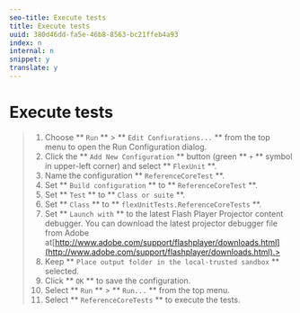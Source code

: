 ```yaml
---
seo-title: Execute tests
title: Execute tests
uuid: 380d46dd-fa5e-46b8-8563-bc21ffeb4a93
index: n
internal: n
snippet: y
translate: y
---
```


# Execute tests


>1. Choose ** `Run` ** &gt; ** `Edit Confiurations...` ** from the top menu to open the Run Configuration dialog.
>1. Click the ** `Add New Configuration` ** button (green ** `+` ** symbol in upper-left corner) and select ** `FlexUnit` **.
>1. Name the configuration ** `ReferenceCoreTest` **.
>1. Set ** `Build configuration` ** to ** `ReferenceCoreTest` **.
>1. Set ** `Test` ** to ** `Class or suite` **.
>1. Set ** `Class` ** to ** `flexUnitTests.ReferenceCoreTests` **.
>1. Set ** `Launch with` ** to the latest Flash Player Projector content debugger.
>   You can download the latest projector debugger file from Adobe at[http://www.adobe.com/support/flashplayer/downloads.html](http://www.adobe.com/support/flashplayer/downloads.html).>
>1. Keep ** `Place output folder in the local-trusted sandbox` ** selected.
>1. Click ** `OK` ** to save the configuration.
>1. Select ** `Run` ** &gt; ** `Run...` ** from the top menu.
>1. Select ** `ReferenceCoreTests` ** to execute the tests.
